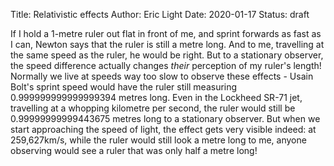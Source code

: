 Title: Relativistic effects
Author: Eric Light
Date: 2020-01-17
Status: draft


If I hold a 1-metre ruler out flat in front of me, and sprint forwards as fast as I can, Newton says that the ruler is still a metre long.  And to me, travelling at the same speed as the ruler, he would be right.  But to a stationary observer, the speed difference actually changes *their* perception of my ruler's length!  Normally we live at speeds way too slow to observe these effects - Usain Bolt's sprint speed would have the ruler still measuring 0.999999999999999394 metres long.  Even in the Lockheed SR-71 jet, travelling at a whopping kilometre per second, the ruler would still be 0.99999999999443675 metres long to a stationary observer.  But when we start approaching the speed of light, the effect gets very visible indeed: at 259,627km/s, while the ruler would still look a metre long to me, anyone observing would see a ruler that was only half a metre long!

